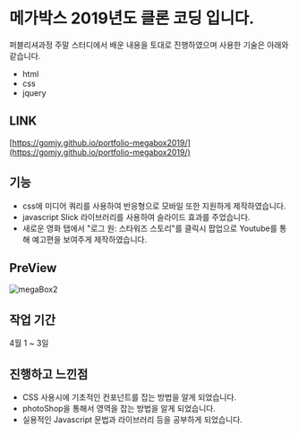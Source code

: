 
# 메가박스 2019년도 클론 코딩 입니다.
퍼블리셔과정 주말 스터디에서 배운 내용을 토대로 진행하였으며 사용한 기술은 아래와 같습니다.
- html
- css
- jquery

## LINK
[https://gomjy.github.io/portfolio-megabox2019/](https://gomjy.github.io/portfolio-megabox2019/)

## 기능
- css에 미디어 쿼리를 사용하여 반응형으로 모바일 또한 지원하게 제작하였습니다.
- javascript Slick 라이브러리를 사용하여 슬라이드 효과를 주었습니다.
- 새로운 영화 탭에서 "로그 원: 스타워즈 스토리"를 클릭시 팝업으로 Youtube를 통해 예고편을 보여주게 제작하였습니다. 


## PreView
![megaBox2](https://user-images.githubusercontent.com/39614239/90631579-f6487100-e25d-11ea-9cd3-fa898dd61dbb.PNG)

## 작업 기간
4월 1 ~ 3일

## 진행하고 느낀점
- CSS 사용시에 기초적인 컨포넌트를 잡는 방법을 알게 되었습니다. 
- photoShop을 통해서 영역을 잡는 방법을 알게 되었습니다.
- 실용적인 Javascript 문법과 라이브러리 등을 공부하게 되었습니다.
